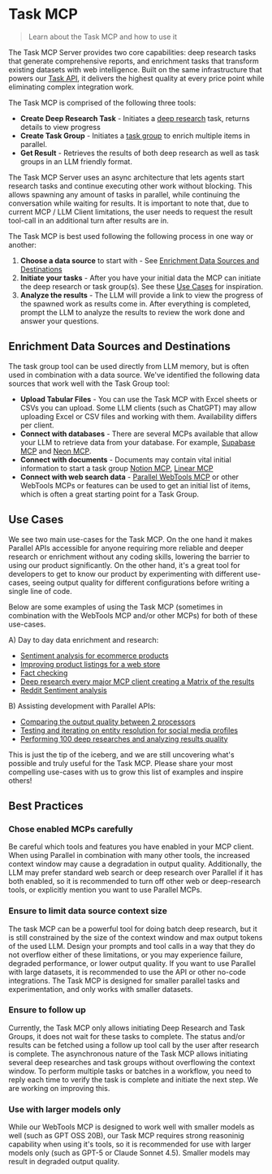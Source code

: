 # Task MCP

> Learn about the Task MCP and how to use it

The Task MCP Server provides two core capabilities: deep research tasks that generate comprehensive reports, and enrichment tasks that transform existing datasets with web intelligence. Built on the same infrastructure that powers our [Task API](/task-api/task-quickstart), it delivers the highest quality at every price point while eliminating complex integration work.

The Task MCP is comprised of the following three tools:

* **Create Deep Research Task** - Initiates a [deep research](/task-api/task-deep-research) task, returns details to view progress
* **Create Task Group** - Initiates a [task group](/task-api/group-api) to enrich multiple items in parallel.
* **Get Result** - Retrieves the results of both deep research as well as task groups in an LLM friendly format.

The Task MCP Server uses an async architecture that lets agents start research tasks and continue executing other work without blocking. This allows spawning any amount of tasks in parallel, while continuing the conversation while waiting for results. It is important to note that, due to current MCP / LLM Client limitations, the user needs to request the result tool-call in an additional turn after results are in.

The Task MCP is best used following the following process in one way or another:

1. **Choose a data source** to start with - See [Enrichment Data Sources and Destinations](#enrichment-data-sources-and-destinations)
2. **Initiate your tasks** - After you have your initial data the MCP can initiate the deep research or task group(s). See these [Use Cases](#use-cases) for inspiration.
3. **Analyze the results** - The LLM will provide a link to view the progress of the spawned work as results come in. After everything is completed, prompt the LLM to analyze the results to review the work done and answer your questions.

## Enrichment Data Sources and Destinations

The task group tool can be used directly from LLM memory, but is often used in combination with a data source. We've identified the following data sources that work well with the Task Group tool:

* **Upload Tabular Files** - You can use the Task MCP with Excel sheets or CSVs you can upload. Some LLM clients (such as ChatGPT) may allow uploading Excel or CSV files and working with them. Availability differs per client.
* **Connect with databases** - There are several MCPs available that allow your LLM to retrieve data from your database. For example, [Supabase MCP](https://supabase.com/docs/guides/getting-started/mcp) and [Neon MCP](https://neon.com/docs/ai/neon-mcp-server).
* **Connect with documents** - Documents may contain vital initial information to start a task group [Notion MCP](https://developers.notion.com/docs/mcp), [Linear MCP](https://linear.app/docs/mcp)
* **Connect with web search data** - [Parallel WebTools MCP](/integrations/mcp/getting-started) or other WebTools MCPs or features can be used to get an initial list of items, which is often a great starting point for a Task Group.

## Use Cases

We see two main use-cases for the Task MCP. On the one hand it makes Parallel APIs accessible for anyone requiring more reliable and deeper research or enrichment without any coding skills, lowering the barrier to using our product significantly. On the other hand, it's a great tool for developers to get to know our product by experimenting with different use-cases, seeing output quality for different configurations before writing a single line of code.

Below are some examples of using the Task MCP (sometimes in combination with the WebTools MCP and/or other MCPs) for both of these use-cases.

A) Day to day data enrichment and research:

* [Sentiment analysis for ecommerce products](https://claude.ai/share/4ac5f253-e636-4009-8ade-7c6b08f7a135)
* [Improving product listings for a web store](https://claude.ai/share/f4d6e523-3c7c-4354-8577-1c953952a360)
* [Fact checking](https://claude.ai/share/9ec971ec-89dd-4d68-8515-2f037b88db38)
* [Deep research every major MCP client creating a Matrix of the results](https://claude.ai/share/0841e031-a8c4-408d-9201-e1b8a77ff6c9)
* [Reddit Sentiment analysis](https://claude.ai/share/39d98320-fc3e-4bbb-b4d5-da67abac44f2)

B) Assisting development with Parallel APIs:

* [Comparing the output quality between 2 processors](https://claude.ai/share/f4d6e523-3c7c-4354-8577-1c953952a360)
* [Testing and iterating on entity resolution for social media profiles](https://claude.ai/share/198db715-b0dd-4325-9e2a-1dfab531ba41)
* [Performing 100 deep researches and analyzing results quality](https://claude.ai/share/39d98320-fc3e-4bbb-b4d5-da67abac44f2)

This is just the tip of the iceberg, and we are still uncovering what's possible and truly useful for the Task MCP. Please share your most compelling use-cases with us to grow this list of examples and inspire others!

## Best Practices

### Chose enabled MCPs carefully

Be careful which tools and features you have enabled in your MCP client. When using Parallel in combination with many other tools, the increased context window may cause a degradation in output quality. Additionally, the LLM may prefer standard web search or deep research over Parallel if it has both enabled, so it is recommended to turn off other web or deep-research tools, or explicitly mention you want to use Parallel MCPs.

### Ensure to limit data source context size

The task MCP can be a powerful tool for doing batch deep research, but it is still constrained by the size of the context window and max output tokens of the used LLM. Design your prompts and tool calls in a way that they do not overflow either of these limitations, or you may experience failure, degraded performance, or lower output quality. If you want to use Parallel with large datasets, it is recommended to use the API or other no-code integrations. The Task MCP is designed for smaller parallel tasks and experimentation, and only works with smaller datasets.

### Ensure to follow up

Currently, the Task MCP only allows initiating Deep Research and Task Groups, it does not wait for these tasks to complete. The status and/or results can be fetched using a follow up tool call by the user after research is complete. The asynchronous nature of the Task MCP allows initiating several deep researches and task groups without overflowing the context window. To perform multiple tasks or batches in a workflow, you need to reply each time to verify the task is complete and initiate the next step. We are working on improving this.

### Use with larger models only

While our WebTools MCP is designed to work well with smaller models as well (such as GPT OSS 20B), our Task MCP requires strong reasoninig capability when using it's tools, so it is recommended for use with larger models only (such as GPT-5 or Claude Sonnet 4.5). Smaller models may result in degraded output quality.
